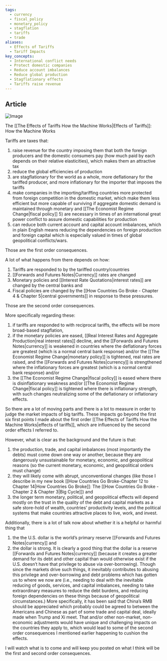 ```yaml
---
tags:
  - currency
  - fiscal_policy
  - monetary_policy
  - stagflation
  - tariffs
  - trade
aliases:
  - Effects of Tariffs
  - Tariff Impacts
key_concepts:
  - International conflict needs
  - Protect domestic companies
  - Reduce account imbalances
  - Reduce global production
  - Stagflationary effects
  - Tariffs raise revenue
---
```


## Article


![Image](https://pbs.twimg.com/media/GnjD1xGWkAAvW3M?format=jpg&name=medium)



The [[The Effects of Tariffs How the Machine Works|Effects of Tariffs]]: How the Machine Works

Tariffs are taxes that:
1) raise revenue for the country imposing them that both the foreign producers and the domestic consumers pay (how much paid by each depends on their relative elasticities), which makes them an attractive tax
2) reduce the global efficiencies of production
3) are stagflationary for the world as a whole, more deflationary for the tariffed producer, and more inflationary for the importer that imposes the tariffs
4) make companies in the importing/tariffing countries more protected from foreign competition in the domestic market, which make them less efficient but more capable of surviving if aggregate domestic demand is maintained through monetary and [[The Economist Regime Change|fiscal policy]]
5) are necessary in times of an international great power conflict to assure domestic capabilities for production
5) can reduce both current account and capital account imbalances, which in plain English means reducing the dependencies on foreign production and foreign capital which is especially valued in times of global geopolitical conflicts/wars.

Those are the first order consequences.

A lot of what happens from there depends on how:
1. Tariffs are responded to by the tariffed country/countries
2. [[Forwards and Futures Notes|Currency]] rates are changed
3. Monetary policies and [[Interest Rate Quotations|interest rates]] are changed by the central banks and
4. Fiscal policies are changed by the [[How Countries Go Broke - Chapter 4 & Chapter 5|central governments]] in response to these pressures.

Those are the second order consequences.

More specifically regarding these:
1) if tariffs are responded to with reciprocal tariffs, the effects will be more broad-based stagflation,
2) if the monetary policies are eased, [[Real Interest Rates and Aggregate Production|real interest rates]] decline, and the [[Forwards and Futures Notes|currency]] is weakened in countries where the deflationary forces are greatest (which is a normal central bank response) and/or the [[The Economist Regime Change|monetary policy]] is tightened, real rates are raised, and the [[Forwards and Futures Notes|currency]] is strengthened where the inflationary forces are greatest (which is a normal central bank response) and/or
3) the [[The Economist Regime Change|fiscal policy]] is eased where there is disinflationary weakness and/or [[The Economist Regime Change|fiscal policy]] is tightened where there is inflationary strength, with such changes neutralizing some of the deflationary or inflationary effects.

So there are a lot of moving parts and there is a lot to measure in order to judge the market impacts of big tariffs. These impacts go beyond the first six first points I made about the first order [[The Effects of Tariffs How the Machine Works|effects of tariffs]], which are influenced by the second order effects I referred to.

However, what is clear as the background and the future is that:
1) the production, trade, and capital imbalances (most importantly the debts) must come down one way or another, because they are dangerously unsustainable for monetary, economic, and geopolitical reasons (so the current monetary, economic, and geopolitical orders must change)
2) they will likely come with abrupt, unconventional changes (like those I describe in my new book [[How Countries Go Broke-Chapter 12 to Chapter 14|How Countries Go Broke]]: The [[How Countries Go Broke - Chapter 2 & Chapter 3|Big Cycle]]) and
3) the longer term monetary, political, and geopolitical effects will depend mostly on the trust in the quality of the debt and capital markets as a safe store-hold of wealth, countries' productivity levels, and the political systems that make countries attractive places to live, work, and invest.

Additionally, there is a lot of talk now about whether it is a helpful or harmful thing that 
1) the the U.S. dollar is the world’s primary reserve [[Forwards and Futures Notes|currency]] and 
2) the dollar is strong. 
It is clearly a good thing that the dollar is a reserve [[Forwards and Futures Notes|currency]] (because it creates a greater demand for its debt and other capital than would otherwise exist if the U.S. doesn’t have that privilege to abuse via over-borrowing). Though since the markets drive such things, it inevitably contributes to abusing this privilege and over-borrowing and debt problems which has gotten us to where we now are (i.e., needing to deal with the inevitable reducing of goods, services, and capital imbalances, needing to take extraordinary measures to reduce the debt burdens, and reducing foreign dependencies on these things because of geopolitical circumstances.) More specifically, it has been said that China’s RMB should be appreciated which probably could be agreed to between the Americans and Chinese as part of some trade and capital deal, ideally made when Trump and Xi meet. That and/or other non-market, non-economic adjustments would have unique and challenging impacts on the countries they apply to, which would lead to some of the second order consequences I mentioned earlier happening to cushion the effects.

I will watch what is to come and will keep you posted on what I think will be the first and second order consequences.